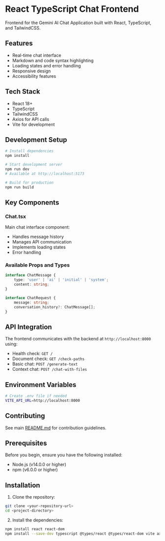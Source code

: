 # React TypeScript Chat Frontend

Frontend for the Gemini AI Chat Application built with React, TypeScript, and TailwindCSS.

## Features

-   Real-time chat interface
-   Markdown and code syntax highlighting
-   Loading states and error handling
-   Responsive design
-   Accessibility features

## Tech Stack

-   React 18+
-   TypeScript
-   TailwindCSS
-   Axios for API calls
-   Vite for development

## Development Setup

```bash
# Install dependencies
npm install

# Start development server
npm run dev
# Available at http://localhost:5173

# Build for production
npm run build
```

## Key Components

### Chat.tsx

Main chat interface component:

-   Handles message history
-   Manages API communication
-   Implements loading states
-   Error handling

### Available Props and Types

```typescript
interface ChatMessage {
    type: 'user' | 'ai' | 'initial' | 'system';
    content: string;
}

interface ChatRequest {
    message: string;
    conversation_history?: ChatMessage[];
}
```

## API Integration

The frontend communicates with the backend at `http://localhost:8000` using:

-   Health check: `GET /`
-   Document check: `GET /check-paths`
-   Basic chat: `POST /generate-text`
-   Context chat: `POST /chat-with-files`

## Environment Variables

```bash
# Create .env file if needed
VITE_API_URL=http://localhost:8000
```

## Contributing

See main [README.md](../README.md) for contribution guidelines.

## Prerequisites

Before you begin, ensure you have the following installed:

-   Node.js (v14.0.0 or higher)
-   npm (v6.0.0 or higher)

## Installation

1. Clone the repository:

```bash
git clone <your-repository-url>
cd <project-directory>
```

2. Install the dependencies:

```bash
npm install react react-dom
npm install --save-dev typescript @types/react @types/react-dom vite axios
```
